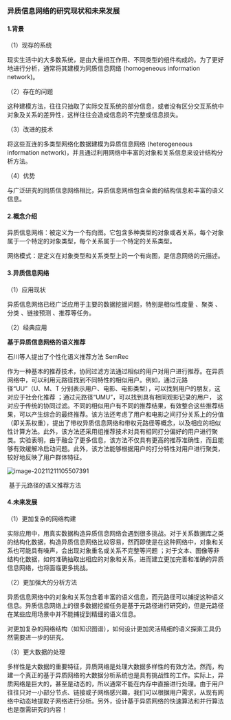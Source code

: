 ### 异质信息网络的研究现状和未来发展

#### 1.背景

（1）现存的系统

现实生活中的大多数系统，是由大量相互作用、不同类型的组件构成的。为了更好地进行分析，通常将其建模为同质信息网络 (homogeneous information network)。

（2）存在的问题

这种建模方法，往往只抽取了实际交互系统的部分信息，或者没有区分交互系统中对象及关系的差异性，这样往往会造成信息的不完整或信息损失。

（3）改进的技术

将这些互连的多类型网络化数据建模为异质信息网络 (heterogeneous information network)，并且通过利用网络中丰富的对象和关系信息来设计结构分析方法。

（4）优势

与广泛研究的同质信息网络相比，异质信息网络包含全面的结构信息和丰富的语义信息。

#### 2.概念介绍

异质信息网络：被定义为一个有向图。它包含多种类型的对象或者关系，每个对象属于一个特定的对象类型，每个关系属于一个特定的关系类型。

网络模式：是定义在对象类型和关系类型上的一个有向图，是信息网络的元描述。

#### 3.异质信息网络

（1）应用现状

异质信息网络已经广泛应用于主要的数据挖掘问题，特别是相似性度量 、聚类 、分类 、链接预测 、推荐等任务。

（2）经典应用

**基于异质信息网络的语义推荐**

石川等人提出了个性化语义推荐方法 SemRec

作为一种基本的推荐技术，协同过滤方法通过相似的用户对用户进行推荐。在异质网络中，可以利用元路径找到不同特性的相似用户。例如，通过元路 径“UU”（U、M、T 分别表示用户、电影、电影类型），可以找到用户的朋友，这对应于社会化推荐 ；通过元路径“UMU”，可以找到具有相同观影记录的用户， 这对应于传统的协同过滤。不同的相似用户有不同的推荐结果，有效整合这些推荐结果，可以产生综合的最终推荐。该方法还考虑了用户和电影之间打分关系上的分值（即关系权重），提出了带权异质信息网络和带权元路径等概念，以及相应的相似性计算方法。此外，该方法还采用组推荐技术对具有相同打分偏好的用户进行聚类。实验表明，由于融合了更多信息，该方法不仅具有更高的推荐准确性，而且能够有效缓解冷启动问题。此外，该方法能够根据用户的打分特性对用户进行聚类，较好地反映了用户群体特征。

![image-20211211105507391](notes.assets/image-20211211105507391-16392104330831.png)

​                                                                        基于元路径的语义推荐方法

#### 4.未来发展

（1）更加复杂的网络构建

实际应用中，用真实数据构造异质信息网络会遇到很多挑战。对于关系数据库之类的结构化数据，构造异质信息网络比较容易，然而即使是在这种网络中，对象和关系也可能具有噪声，会出现对象重名或关系不完整等问题 ；对于文本、图像等非结构化数据，如何准确抽取出相应的对象和关系，进而建立更加完善和准确的异质信息网络，也将面临更多挑战。

（2）更加强大的分析方法

异质信息网络中的对象和关系包含着丰富的语义信息，而元路径可以捕捉这种语义信息。异质信息网络上的很多数据挖掘任务是基于元路径进行研究的，但是元路径在某些应用场景中并不能捕捉到精细的语义信息。

对更加复杂的网络结构（如知识图谱），如何设计更加灵活精细的语义探索工具仍然需要进一步的研究。

（3）更大数据的处理

多样性是大数据的重要特征，异质网络是处理大数据多样性的有效方法。然而，构建一个真正的基于异质网络的大数据分析系统也是具有挑战性的工作。实际上，异质网络是巨大的，甚至是动态的，所以通常不能在内存中直接进行处理。由于用户往往只对一小部分节点、链接或子网络感兴趣，我们可以根据用户需求，从现有网络中动态地提取子网络进行分析。另外，设计基于异质网络的快速算法和并行算法也是亟需研究的内容！

